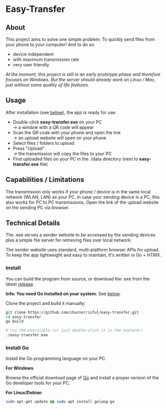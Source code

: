 # Easy-Transfer

## About
This project aims to solve one simple problem: To quickly send files
from your phone to your computer! And to do so:
- device independent
- with maximum transmission rate
- very user friendly

*At the moment, this project is still in an early prototype phase*
*and therefore focuses on Windows. But the server should already*
*work on Linux / Mac, just without some quality of life features.*

## Usage
After installation (see [below](#install)), the app is ready for use:

- Double-click **easy-transfer.exe** on your PC
 <br>  -> a window with a QR code will appear
- Scan the QR code with your phone and open the link
 <br>  -> an upload website will open on your phone
- Select files / folders to upload
- Press "Upload"
 <br>  -> the transmission will copy the files to your PC
- Find uploaded files on your PC in the ./data directory (next to **easy-transfer.exe** file)

## Capabilities / Limitations
The transmission only works if your phone / device is in the same
local network (WLAN, LAN) as your PC.
In case your sending device is a PC, this also works for PC to PC transmissions.
Open the link of the upload website on the sending PC via browser.

## Technical Details
The .exe serves a sender website to be accessed by the sending devices
plus a simple file server for retrieving files over local network.

The sender website uses standard, multi-platform browser APIs for upload.
To keep the app lightweight and easy to maintain, it's written in Go + HTMX.

### Install
You can build the program from source, or download the .exe from the latest
[release](https://github.com/chucnorrisful/easy-transfer/releases/latest).

**Info: You need Go installed on your system.**
See [below](#install-go).

Clone the project and build it manually:

```sh
git clone https://github.com/chucnorrisful/easy-transfer.git
cd easy-transfer
go build

# run the executable (or just double-click it in the explorer)
./easy-transfer.exe
```

### Install Go
Install the Go programming language on your PC.

**For Windows**

Browse the official download page of [Go](https://go.dev/dl/) and install a proper
version of the Go developer tools for your PC.

**For Linux/Debian**

```sh
sudo apt-get update && sudo apt install golang-go
```
